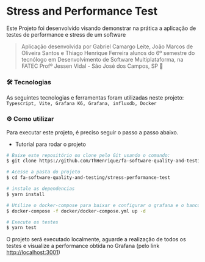 # Stress and Performance Test

Este Projeto foi desenvolvido visando demonstrar na prática a aplicação de testes de performance e stress de um software

> Aplicação desenvolvida por Gabriel Camargo Leite, João Marcos de Oliveira Santos e Thiago Henrique Ferreira alunos do 6º semestre do tecnólogo em Desenvolvimento de Software Multiplataforma, na FATEC Profº Jessen Vidal - São José dos Campos, SP :rocket:

### :hammer_and_wrench: Tecnologias

As seguintes tecnologias e ferramentas foram utilizadas neste projeto: `Typescript, Vite, Grafana K6, Grafana, influxdb, Docker`

### :gear: Como utilizar

Para executar este projeto, é preciso seguir o passo a passo abaixo.

- Tutorial para rodar o projeto

```bash
# Baixe este repositório ou clone pelo Git usando o comando:
$ git clone https://github.com/ThHenrique/fa-software-quality-and-testing.git

# Acesse a pasta do projeto
$ cd fa-software-quality-and-testing/stress-performance-test

# instale as dependencias
$ yarn install

# Utilize o docker-compose para baixar e configurar o grafana e o banco de dados influxdb
$ docker-compose -f docker/docker-compose.yml up -d

# Execute os testes
$ yarn test
```

O projeto será executado localmente, aguarde a realização de todos os testes e visualize a performance obtida no Grafana (pelo link [http://localhost:3001](http://localhost:3001))
